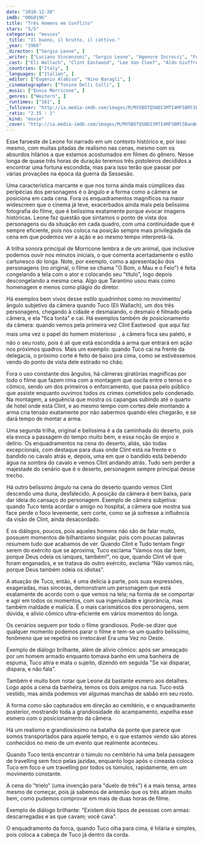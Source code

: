 ```yaml
---
date: "2010-12-20"
imdb: "0060196"
title: "Três Homens em Conflito"
stars: "5/5"
categories: "movies"
_title: "Il buono, il brutto, il cattivo."
_year: "1966"
_director: ["Sergio Leone", ]
_writer: ["Luciano Vincenzoni", "Sergio Leone", "Agenore Incrocci", "Furio Scarpelli", "Luciano Vincenzoni", "Sergio Leone", "Mickey Knox", ]
_cast: ["Eli Wallach", "Clint Eastwood", "Lee Van Cleef", "Aldo Giuffrè", "Luigi Pistilli", "Rada Rassimov", "Enzo Petito", "Claudio Scarchilli", "John Bartha", ]
_countries: ["Italy", ]
_languages: ["Italian", ]
_editor: ["Eugenio Alabiso", "Nino Baragli", ]
_cinematographer: ["Tonino Delli Colli", ]
_music: ["Ennio Morricone", ]
_genres: ["Western", ]
_runtimes: ["161", ]
_fullcover: "http://ia.media-imdb.com/images/M/MV5BOTQ5NDI3MTI4MF5BMl5BanBnXkFtZTgwNDQ4ODE5MDE@.jpg"
_ratio: "2.35 : 1"
_kind: "movie"
_cover: "http://ia.media-imdb.com/images/M/MV5BOTQ5NDI3MTI4MF5BMl5BanBnXkFtZTgwNDQ4ODE5MDE@._V1._SX92_SY140_.jpg"
---
```

Esse faroeste de Leone foi narrado em um contexto histórico e, por isso mesmo, com muitas pitadas de realismo nas cenas, mesmo com os absurdos hilários a que estamos acostumados em filmes do gênero. Nesse longa de quase três horas de duração teremos três pistoleiros decididos a encontrar uma fortuna escondida, mas para isso terão que passar por várias provações na época da guerra da Sessesão.

Uma característica marcante e que nos torna ainda mais cúmplices das peripécias dos personagens é o ângulo e a forma como a câmera se posiciona em cada cena. Fora os enquadramentos magníficos na maior widescreen que o cinema já teve, exacerbados ainda mais pela belíssima fotografia do filme, que é belíssima exatamente porque evocar imagens históricas. Leone faz questão que sintamos o ponto de vista dos personagens ou da situação em cada quadro, com uma continuidade que é sempre eficiente, pois nos coloca na posição sempre mais privilegiada da cena em que podemos ver a ação e ao mesmo tempo interpretá-la.

A trilha sonora principal de Morricone lembra a de um animal, que inclusive podemos ouvir nos minutos iniciais, o que comenta acertadamente o estilo cartunesco do longa. Note, por exemplo, como a apresentação dos personagens (no original, o filme se chama "O Bom, o Mau e o Feio") é feita congelando a tela com o ator e colocando seu "título", logo depois descongelando a mesma cena. Algo que Tarantino usou mais como homenagem e menos como plágio do diretor.

Há exemplos bem vivos desse estilo quadrinhos como no movimento/ângulo subjetivo da câmera quando Tuco (Eli Wallach), um dos três personagens, chegando à cidade e desmaiando, o desmaio é filmado pela câmera, e ela "fica tonta" e cai. Há exemplos também de posicionamento da câmera: quando vemos pela primeira vez Clint Eastwood  que aqui faz mais uma vez o papel do homem misterioso  , a câmera foca seu paletó, e não o seu rosto, pois é ali que está escondida a arma que entrará em ação nos próximos quadros. Mais um exemplo: quando Tuco cai na frente da delegacia, o próximo corte é feito de baixo pra cima, como se estivéssemos vendo do ponto de vista dele estirado no chão.

Fora o uso constante dos ângulos, há câmeras giratórias magníficas por todo o filme que fazem rima com a montagem que oscila entre o tenso e o cômico, sendo um dos primeiros o enforcamento, que passa pelo público que assiste enquanto ouvimos todos os crimes cometidos pelo condenado. Na montagem, a sequência que mostra os capangas subindo até o quarto de hotel onde está Clint, e ao mesmo tempo com cortes dele montando a arma cria tensão exatamente por não sabermos quando eles chegarão, e se dará tempo de montar a arma.

Uma segunda trilha, original e belíssima é a da caminhada do deserto, pois ela evoca a passagem do tempo muito bem, e essa noção de enjoo e delírio. Os enquadramentos na cena do deserto, aliás, são todas excepcionais, com destaque para duas onde Clint está na frente e o bandido no cavalo atrás e, depois, uma em que o bandido está bebendo água na sombra do cavalo e vemos Clint andando atrás. Tudo sem perder a majestade do cenário que é o deserto, personagem sempre principal desse trecho.

Há outro belíssimo ângulo na cena do deserto quando vemos Clint descendo uma duna, desfalecido. A posição da câmera é bem baixa, para dar ideia do cansaço do personagem. Exemplo de câmera subjetiva: quando Tuco tenta acordar o amigo no hospital, a câmera que mostra sua face perde o foco levemente, sem corte, como se já sofresse a influência da visão de Clint, ainda desacordado.

E os diálogos, poucos, pois aqueles homens não são de falar muito, possuem momentos de bilhantismo singular, pois com poucas palavras resumem tudo que acabamos de ver. Quando Clint e Tudo tentam fingir serem do exército que se aproxima, Tuco exclama "Vamos nos dar bem, porque Deus odeia os ianques, também!", no que, quando Clint vê que foram enganados, e se tratava do outro exército, exclama "Não vamos não, porque Deus também odeia os idiotas".

A atuação de Tuco, então, é uma delícia à parte, pois suas expressões, exageradas, mas sinceras, demonstram um personagem que está exatamente de acordo com o que vemos na tela; na forma de se comportar e agir em todos os momentos, com sua ingenuidade e ignorância, mas também maldade e malícia. É o mais carismáticos dos personagens, sem dúvida, e alívio cômico ultra-eficiente em vários momentos do longa.

Os cenários seguem por todo o filme grandiosos. Pode-se dizer que qualquer momento podemos parar o filme e tem-se um quadro belíssimo, fenômeno que se repetirá no irretocável Era uma Vez no Oeste. 

Exemplo de diálogo brilhante, além de alívio cômico: após ser ameaçado por um homem armado enquanto tomava banho em uma banheira de espuma, Tuco atira e mata o sujeito, dizendo em seguida "Se vai disparar, dispara, e não fala".

Também é muito bom notar que Leone dá bastante esmero aos detalhes. Logo após a cena da banheira, temos os dois amigos na rua. Tuco está vestido, mas ainda podemos ver algumas manchas de sabão em seu rosto.

A forma como são capturados em direção ao cemitério, e o enquadramento posterior, mostrando toda a grandiosidade do acampamento, espelha esse esmero com o posicionamento da câmera.

Há um realismo e grandiosíssimo na batalha da ponte que parece que somos transportados para aquele tempo, e o que estamos vendo são atores conhecidos no meio de um evento que realmente aconteceu.

Quando Tuco tenta encontrar o túmulo no cemitério há uma bela passagem de travelling sem foco pelas jazidas, enquanto logo após o cineasta coloca Tuco em foco e um travelling por todos os túmulos, rapidamente, em um movimento constante.

A cena do "trielo" (uma invenção para "duelo de três") é a mais tensa, antes mesmo de começar, pois já sabemos de antemão que os três atiram muito bem, como pudemos comprovar em mais de duas horas de filme.

Exemplo de diálogo brilhante: "Existem dois tipos de pessoas com armas: descarregadas e as que cavam; você cava".

O enquadramento da forca, quando Tuco olha para cima, é hilária e simples, pois coloca a cabeça de Tuco já dentro da corda.


